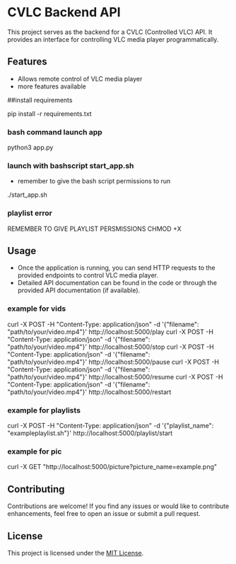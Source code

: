 # CVLC Backend API

This project serves as the backend for a CVLC (Controlled VLC) API. It provides an interface for controlling VLC media player programmatically.

## Features

- Allows remote control of VLC media player
- more features available

##install requirements

pip install -r requirements.txt


### bash command launch app 

python3 app.py

### launch with bashscript start_app.sh
- remember to give the bash script permissions to run 


./start_app.sh


### playlist error 
REMEMBER TO GIVE PLAYLIST PERSMISSIONS CHMOD +X 


## Usage

- Once the application is running, you can send HTTP requests to the provided endpoints to control VLC media player.
- Detailed API documentation can be found in the code or through the provided API documentation (if available).


### example for vids
curl -X POST -H "Content-Type: application/json" -d '{"filename": "path/to/your/video.mp4"}' http://localhost:5000/play
curl -X POST -H "Content-Type: application/json" -d '{"filename": "path/to/your/video.mp4"}' http://localhost:5000/stop
curl -X POST -H "Content-Type: application/json" -d '{"filename": "path/to/your/video.mp4"}' http://localhost:5000/pause
curl -X POST -H "Content-Type: application/json" -d '{"filename": "path/to/your/video.mp4"}' http://localhost:5000/resume
curl -X POST -H "Content-Type: application/json" -d '{"filename": "path/to/your/video.mp4"}' http://localhost:5000/restart

### example for playlists
curl -X POST -H "Content-Type: application/json" -d '{"playlist_name": "exampleplaylist.sh"}' http://localhost:5000/playlist/start

### example for pic
curl -X GET "http://localhost:5000/picture?picture_name=example.png"

## Contributing

Contributions are welcome! If you find any issues or would like to contribute enhancements, feel free to open an issue or submit a pull request.

## License

This project is licensed under the [MIT License](LICENSE).